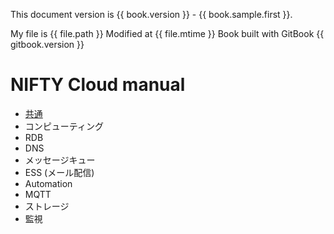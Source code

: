 This document version is {{ book.version }} - {{ book.sample.first }}.

My file is {{ file.path }}
Modified at {{ file.mtime }}
Book built with GitBook {{ gitbook.version }}

# NIFTY Cloud manual

* [共通](common/README.md)
* コンピューティング
* RDB
* DNS
* メッセージキュー
* ESS (メール配信)
* Automation
* MQTT
* ストレージ
* 監視
